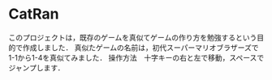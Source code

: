 # CatRan
このプロジェクトは，既存のゲームを真似てゲームの作り方を勉強するという目的で作成しました．
真似たゲームの名前は，初代スーパーマリオブラザーズで1-1から1-4を真似てみました．
操作方法　十字キーの右と左で移動，スペースでジャンプします．
